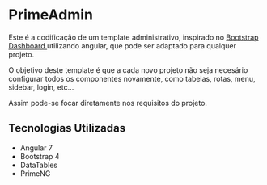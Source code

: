 # PrimeAdmin

Este é a codificação de um template administrativo, inspirado no [Bootstrap Dashboard ][dashboard] utilizando angular, que pode ser adaptado para qualquer projeto.

O objetivo deste template é que a cada novo projeto não seja necesário configurar todos os componentes novamente, como tabelas, rotas, menu, sidebar, login, etc...

Assim pode-se focar diretamente nos requisitos do projeto.

## Tecnologias Utilizadas

* Angular 7
* Bootstrap 4
* DataTables
* PrimeNG

[dashboard]: https://getbootstrap.com/docs/4.0/examples/dashboard/
